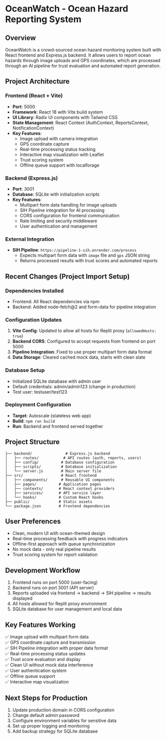 # OceanWatch - Ocean Hazard Reporting System

## Overview
OceanWatch is a crowd-sourced ocean hazard monitoring system built with React frontend and Express.js backend. It allows users to report ocean hazards through image uploads and GPS coordinates, which are processed through an AI pipeline for trust evaluation and automated report generation.

## Project Architecture

### Frontend (React + Vite)
- **Port**: 5000
- **Framework**: React 18 with Vite build system
- **UI Library**: Radix UI components with Tailwind CSS
- **State Management**: React Context (AuthContext, ReportsContext, NotificationContext)
- **Key Features**:
  - Image upload with camera integration
  - GPS coordinate capture
  - Real-time processing status tracking
  - Interactive map visualization with Leaflet
  - Trust scoring system
  - Offline queue support with localforage

### Backend (Express.js)
- **Port**: 3001
- **Database**: SQLite with initialization scripts
- **Key Features**:
  - Multipart form data handling for image uploads
  - SIH Pipeline integration for AI processing
  - CORS configuration for frontend communication
  - Rate limiting and security middleware
  - User authentication and management

### External Integration
- **SIH Pipeline**: `https://pipeline-1-sih.onrender.com/process`
  - Expects multipart form data with `image` file and `gps` JSON string
  - Returns processed results with trust scores and automated reports

## Recent Changes (Project Import Setup)

### Dependencies Installed
- Frontend: All React dependencies via npm
- Backend: Added node-fetch@2 and form-data for pipeline integration

### Configuration Updates
1. **Vite Config**: Updated to allow all hosts for Replit proxy (`allowedHosts: true`)
2. **Backend CORS**: Configured to accept requests from frontend on port 5000
3. **Pipeline Integration**: Fixed to use proper multipart form data format
4. **Data Storage**: Cleared cached mock data, starts with clean slate

### Database Setup
- Initialized SQLite database with admin user
- Default credentials: admin/admin123 (change in production)
- Test user: testuser/test123

### Deployment Configuration
- **Target**: Autoscale (stateless web app)
- **Build**: `npm run build`
- **Run**: Backend and frontend served together

## Project Structure
```
├── backend/               # Express.js backend
│   ├── routes/           # API routes (auth, reports, users)
│   ├── config/          # Database configuration
│   ├── scripts/         # Database initialization
│   └── server.js        # Main server file
├── src/                 # React frontend
│   ├── components/      # Reusable UI components
│   ├── pages/          # Application pages
│   ├── contexts/       # React context providers
│   ├── services/       # API service layer
│   └── hooks/          # Custom React hooks
├── public/             # Static assets
└── package.json        # Frontend dependencies
```

## User Preferences
- Clean, modern UI with ocean-themed design
- Real-time processing feedback with progress indicators
- Offline-first approach with queue synchronization
- No mock data - only real pipeline results
- Trust scoring system for report validation

## Development Workflow
1. Frontend runs on port 5000 (user-facing)
2. Backend runs on port 3001 (API server)
3. Reports uploaded via frontend → backend → SIH pipeline → results displayed
4. All hosts allowed for Replit proxy environment
5. SQLite database for user management and local data

## Key Features Working
✅ Image upload with multipart form data  
✅ GPS coordinate capture and transmission  
✅ SIH Pipeline integration with proper data format  
✅ Real-time processing status updates  
✅ Trust score evaluation and display  
✅ Clean UI without mock data interference  
✅ User authentication system  
✅ Offline queue support  
✅ Interactive map visualization  

## Next Steps for Production
1. Update production domain in CORS configuration
2. Change default admin password
3. Configure environment variables for sensitive data
4. Set up proper logging and monitoring
5. Add backup strategy for SQLite database
